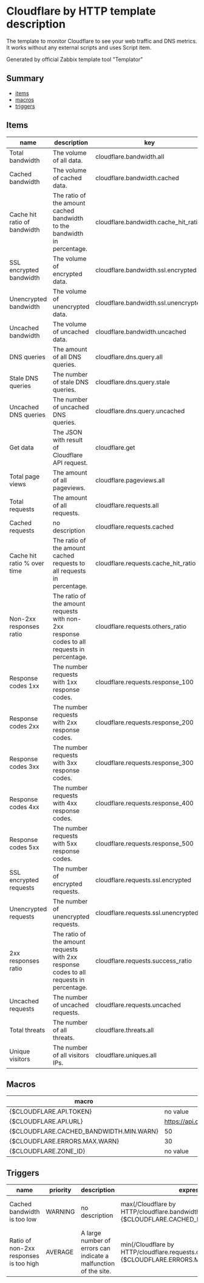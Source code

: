 # Cloudflare by HTTP template description

The template to monitor Cloudflare to see your web traffic and DNS metrics.
It works without any external scripts and uses Script item.

Generated by official Zabbix template tool "Templator"

## Summary
* [items](#items)
* [macros](#macros)
* [triggers](#triggers)

<a name="items"></a>

## Items
| name | description | key | type | delay |
| ------------- |------------- |------------- |------------- |------------- |
| Total bandwidth | The volume of all data. | cloudflare.bandwidth.all | DEPENDENT | 0 |
| Cached bandwidth | The volume of cached data. | cloudflare.bandwidth.cached | DEPENDENT | 0 |
| Cache hit ratio of bandwidth | The ratio of the amount cached bandwidth to the bandwidth in percentage. | cloudflare.bandwidth.cache_hit_ratio | DEPENDENT | 0 |
| SSL encrypted bandwidth | The volume of encrypted data. | cloudflare.bandwidth.ssl.encrypted | DEPENDENT | 0 |
| Unencrypted bandwidth | The volume of unencrypted data. | cloudflare.bandwidth.ssl.unencrypted | DEPENDENT | 0 |
| Uncached bandwidth | The volume of uncached data. | cloudflare.bandwidth.uncached | DEPENDENT | 0 |
| DNS queries | The amount of all DNS queries. | cloudflare.dns.query.all | DEPENDENT | 0 |
| Stale DNS queries | The number of stale DNS queries. | cloudflare.dns.query.stale | DEPENDENT | 0 |
| Uncached DNS queries | The number of uncached DNS queries. | cloudflare.dns.query.uncached | DEPENDENT | 0 |
| Get data | The JSON with result of Cloudflare API request. | cloudflare.get | SCRIPT | 0;m01 |
| Total page views | The amount of all pageviews. | cloudflare.pageviews.all | DEPENDENT | 0 |
| Total requests | The amount of all requests. | cloudflare.requests.all | DEPENDENT | 0 |
| Cached requests | no description | cloudflare.requests.cached | DEPENDENT | 0 |
| Cache hit ratio % over time | The ratio of the amount cached requests to all requests in percentage. | cloudflare.requests.cache_hit_ratio | DEPENDENT | 0 |
| Non-2xx responses ratio | The ratio of the amount requests with non-2xx response codes to all requests in percentage. | cloudflare.requests.others_ratio | DEPENDENT | 0 |
| Response codes 1xx | The number requests with 1xx response codes. | cloudflare.requests.response_100 | DEPENDENT | 0 |
| Response codes 2xx | The number requests with 2xx response codes. | cloudflare.requests.response_200 | DEPENDENT | 0 |
| Response codes 3xx | The number requests with 3xx response codes. | cloudflare.requests.response_300 | DEPENDENT | 0 |
| Response codes 4xx | The number requests with 4xx response codes. | cloudflare.requests.response_400 | DEPENDENT | 0 |
| Response codes 5xx | The number requests with 5xx response codes. | cloudflare.requests.response_500 | DEPENDENT | 0 |
| SSL encrypted requests | The number of encrypted requests. | cloudflare.requests.ssl.encrypted | DEPENDENT | 0 |
| Unencrypted requests | The number of unencrypted requests. | cloudflare.requests.ssl.unencrypted | DEPENDENT | 0 |
| 2xx responses ratio | The ratio of the amount requests with 2xx response codes to all requests in percentage. | cloudflare.requests.success_ratio | DEPENDENT | 0 |
| Uncached requests | The number of uncached requests. | cloudflare.requests.uncached | DEPENDENT | 0 |
| Total threats | The number of all threats. | cloudflare.threats.all | DEPENDENT | 0 |
| Unique visitors | The number of all visitors IPs. | cloudflare.uniques.all | DEPENDENT | 0 |


<a name="macros"></a>

## Macros
| macro | value |
| ------------- |------------- |
| {$CLOUDFLARE.API.TOKEN} | no value |
| {$CLOUDFLARE.API.URL} | https://api.cloudflare.com/client/v4 |
| {$CLOUDFLARE.CACHED_BANDWIDTH.MIN.WARN} | 50 |
| {$CLOUDFLARE.ERRORS.MAX.WARN} | 30 |
| {$CLOUDFLARE.ZONE_ID} | no value |


<a name="triggers"></a>

## Triggers
| name | priority | description | expression | tags | url |
| ------------- |------------- |------------- |------------- |------------- |------------- |
| Cached bandwidth is too low | WARNING | no description | max(/Cloudflare by HTTP/cloudflare.bandwidth.cache_hit_ratio,#3) < {$CLOUDFLARE.CACHED_BANDWIDTH.MIN.WARN} | [{"tag": "scope", "value": "performance"}] | no url |
| Ratio of non-2xx responses is too high | AVERAGE | A large number of errors can indicate a malfunction of the site. | min(/Cloudflare by HTTP/cloudflare.requests.others_ratio,#3) > {$CLOUDFLARE.ERRORS.MAX.WARN} | [{"tag": "scope", "value": "performance"}] | no url |


